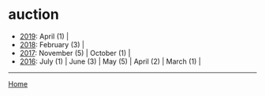 # auction

  * [2019](./auction-2019.md): 
      April (1) | 
  * [2018](./auction-2018.md): 
      February (3) | 
  * [2017](./auction-2017.md): 
      November (5) | 
      October (1) | 
  * [2016](./auction-2016.md): 
      July (1) | 
      June (3) | 
      May (5) | 
      April (2) | 
      March (1) | 

----

[Home](../)
